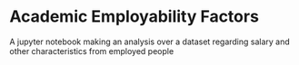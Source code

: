 # Academic Employability Factors
 A jupyter notebook making an analysis over a dataset regarding salary and other characteristics from employed people
